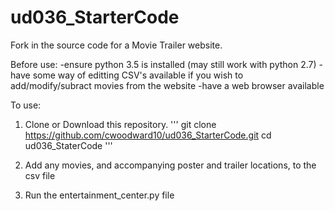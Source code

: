 # ud036_StarterCode
Fork in the source code for a Movie Trailer website.

Before use:
-ensure python 3.5 is installed (may still work with python 2.7)
-have some way of editting CSV's available if you wish to add/modify/subract
 movies from the website
-have a web browser available

To use:
1) Clone or Download this repository.
  '''
  git clone https://github.com/cwoodward10/ud036_StarterCode.git
  cd ud036_StaterCode
  '''

2) Add any movies, and accompanying poster and trailer locations, to the csv file
3) Run the entertainment_center.py file
